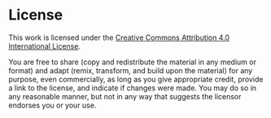 # License

This work is licensed under the [Creative Commons Attribution 4.0 International License](https://creativecommons.org/licenses/by/4.0/).

You are free to share (copy and redistribute the material in any medium or format) and adapt (remix, transform, and build upon the material) for any purpose, even commercially, as long as you give appropriate credit, provide a link to the license, and indicate if changes were made. You may do so in any reasonable manner, but not in any way that suggests the licensor endorses you or your use.
